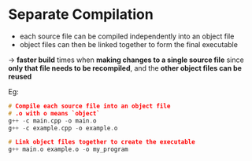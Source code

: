 # Separate Compilation

* each source file can be compiled independently into an object file
* object files can then be linked together to form the final executable

$\to$ **faster build** times when **making changes to a single source file** since **only that file needs to be recompiled**, and the **other object files can be reused**

Eg:

```cpp
# Compile each source file into an object file 
# .o with o means `object`
g++ -c main.cpp -o main.o
g++ -c example.cpp -o example.o

# Link object files together to create the executable
g++ main.o example.o -o my_program
```
